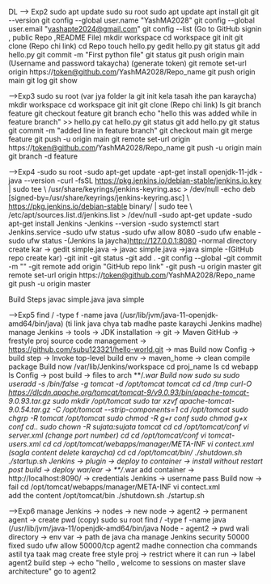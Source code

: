 DL 
--> Exp2
sudo apt update
sudo su root
sudo apt update
apt install git
git --version
git config --global user.name "YashMA2028"
git config --global user.email "yashapte2024@gmail.com"
git config --list
(Go to GitHub signin , public Repo ,README File)
mkdir workspace
cd workspace
git init 
git clone (Repo chi link)
cd Repo
touch hello.py
gedit hello.py
git status 
git add hello.py
git commit -m "First python file"
git status
git push origin main (Username and password takaycha)
(generate token)
git remote set-url origin https://token@github.com/YashMA2028/Repo_name
git push origin main
git log
git show





-->Exp3
sudo su root
(var jya folder la git init kela tasah ithe pan karaycha)
mkdir workspace
cd workspace
git init 
git clone (Repo chi link)
ls 
git branch feature
git checkout feature
git branch
echo "hello this was added while in feature branch" >> hello.py
cat hello.py 
git status
git add hello.py
git status 
git commit -m "added line in feature branch"
git checkout main
git merge feature
git push -u origin main
git remote set-url origin https://token@github.com/YashMA2028/Repo_name
git push -u origin main
git branch -d feature






-->Exp4
-sudo su root
-sudo apt-get update
-apt-get install openjdk-11-jdk
-java --version
-curl -fsSL https://pkg.jenkins.io/debian-stable/jenkins.io.key | sudo tee \ /usr/share/keyrings/jenkins-keyring.asc > /dev/null
-echo deb [signed-by=/usr/share/keyrings/jenkins-keyring.asc] \ https://pkg.jenkins.io/debian-stable binary/ | sudo tee \ /etc/apt/sources.list.d/jenkins.list > /dev/null
-sudo apt-get update
-sudo apt-get install Jenkins
-Jenkins --version
-sudo systemctl start Jenkins.service
-sudo ufw status
-sudo ufw allow 8080
-sudo ufw enable
-sudo ufw status
-(Jenkins la jaycha)http://127.0.0.1:8080
-normal directory create kar -> gedit simple.java -> javac simple.java 
  ->java simple
-(GitHub repo create kar)
-git init
-git status
-git add .
-git config --global 
-git commit -m ""
-git remote add origin "GitHub repo link"
-git push -u origin  master
git remote set-url origin https://token@github.com/YashMA2028/Repo_name
git push -u origin master

Build Steps javac simple.java 
            java simple




-->Exp5
find / -type f -name java (/usr/lib/jvm/java-11-openjdk-amd64/bin/java)
(ti link java chya tab madhe paste karaychi Jenkins madhe)
manage Jenkins -> tools -> JDK installation -> git -> Maven
GitHub -> frestyle proj
source code management -> https://github.com/subu123321/hello-world.git -> mas
Build now
Config -> build step -> Invoke top-level
          build env -> maven_home -> clean compile package
Build now
/var/lib/Jenkins/workspace 
cd proj_name
ls
cd webapp 
ls
Config -> post build -> files to arch **/*.war 
Build now
sudo su
sudo useradd -s /bin/false -g tomcat -d /opt/tomcat tomcat
cd
cd /tmp
curl-O https://dlcdn.apache.org/tomcat/tomcat-9/v9.0.93/bin/apache-tomcat- 9.0.93.tar.gz
sudo mkdir /opt/tomcat
sudo tar xzvf apache-tomcat-9.0.54.tar.gz -C /opt/tomcat --strip-components=1
cd /opt/tomcat
sudo chgrp -R tomcat /opt/tomcat
sudo chmod -R g+r conf
sudo chmod g+x conf
cd..
sudo chown -R sujata:sujata tomcat
cd
cd /opt/tomcat/conf
vi server.xml (change port number)
cd
cd /opt/tomcat/conf
vi tomcat-users.xml
<role rolename="manager-gui"/>
 <role rolename="manager-script"/>
 <role rolename="manager-jmx"/>
 <role rolename="manager-status"/>
 <user username="admin" password="admin" roles="manager-gui, manager-script, manager-jmx, manager-status"/>
 <user username="deployer" password="deployer" roles="manager-script"/>
 <user username="tomcat" password="s3cret" roles="manager-gui"/>
cd
cd /opt/tomcat/webapps/manager/META-INF
vi contect.xml (sagla content delete karaycha)
cd 
cd /opt/tomcat/bin/
./shutdown.sh
./startup.sh
Jenkins -> plugin -> deploy to container -> install without restart
post build -> deploy war/ear -> **/*.war
add container -> http://localhost:8090/ -> credentials Jenkins -> username pass
Build now -> fail
cd /opt/tomcat/webapps/manager/META-INF
vi contect.xml  
add the content
/opt/tomcat/bin 
./shutdown.sh
./startup.sh







-->Exp6
manage Jenkins -> nodes -> new node -> agent2 -> permanent agent -> create 
pwd (copy)
sudo su root
find / -type f -name java (/usr/lib/jvm/java-11/openjdk-amd64/bin/java
Node - agent2 -> pwd wali directory -> env var -> path de java cha
manage Jenkins security 50000 fixed
sudo ufw allow 50000/tcp
agent2 madhe connection cha commands astil tya taak
mag create free style proj -> restrict where it can run -> label  agent2
build step -> echo "hello , welcome to sessions on master slave architecture"
go to agent2
